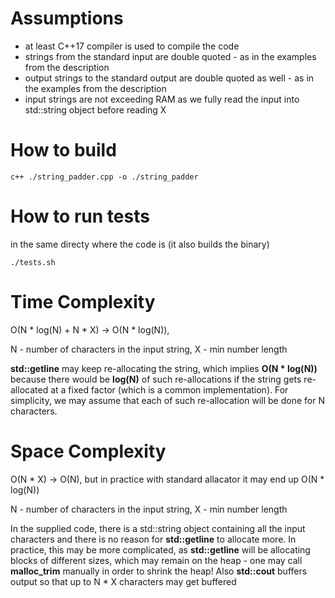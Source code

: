 # Assumptions
- at least C++17 compiler is used to compile the code
- strings from the standard input are double quoted - as in the examples from the description
- output strings to the standard output are double quoted as well - as in the examples from the description
- input strings are not exceeding RAM as we fully read the input into std::string object before reading X 

# How to build
```
c++ ./string_padder.cpp -o ./string_padder 
```

# How to run tests

in the same directy where the code is (it also builds the binary)
```
./tests.sh
```

# Time Complexity

O(N * log(N) + N * X) -> O(N * log(N)), 

N - number of characters in the input string, 
X - min number length

**std::getline** may keep re-allocating the string, which implies **O(N * log(N))** because there would be **log(N)** of such re-allocations if the string gets re-allocated at a fixed factor (which is a common implementation). For simplicity, we may assume that each of such re-allocation will be done for N characters.

# Space Complexity

O(N * X) -> O(N), but in practice with standard allacator it may end up O(N * log(N))

N - number of characters in the input string, 
X - min number length

In the supplied code, there is a std::string object containing all the input characters and there is no reason for **std::getline** to allocate more. In practice, this may be more complicated, as **std::getline** will be allocating blocks of different sizes, which may remain on the heap - one may call **malloc_trim** manually in order to shrink the heap! Also **std::cout** buffers output so that up to N * X characters may get buffered
